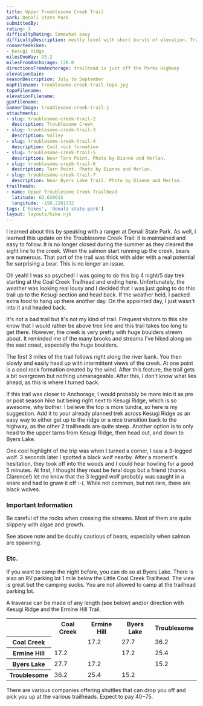 ```yaml
---
title: Upper Troublesome Creek Trail
park: Denali State Park
submittedBy: 
rating: 3
difficultyRating: Somewhat easy
difficultyDescription: mostly level with short bursts of elevation. Trail is a bit overgrown in middle.
connectedHikes:
- Kesugi Ridge
milesOneWay: 15.2
milesFromAnchorage: 138.0
directionsFromAnchorage: trailhead is just off the Parks Highway
elevationGain: 
seasonDescription: July to September
mapFilename: troublesome-creek-trail-topo.jpg
topoFilename: 
elevationFilename: 
gpxFilename: 
bannerImage: troublesome-creek-trail-1
attachments:
- slug: troublesome-creek-trail-2
  description: Troublesome Creek
- slug: troublesome-creek-trail-3
  description: Valley
- slug: troublesome-creek-trail-4
  description: Cool rock formation
- slug: troublesome-creek-trail-5
  description: Near Tarn Point. Photo by Dianne and Merlan.
- slug: troublesome-creek-trail-6
  description: Tarn Point. Photo by Dianne and Merlan.
- slug: troublesome-creek-trail-7
  description: Near Byers Lake Trail. Photo by Dianne and Merlan.
trailheads:
- name: Upper Troublesome Creek Trailhead
  latitude: 62.630615
  longitude: -150.2281732
tags: ['hikes', 'denali-state-park']
layout: layouts/hike.njk
---
```

I learned about this by speaking with a ranger at Denali State Park. As well, I learned this update on the Troublesome Creek Trail: it is maintained and easy to follow. It is no longer closed during the summer as they cleared the sight line to the creek. When the salmon start running up the creek, bears are numerous. That part of the trail was thick with alder with a real potential for surprising a bear. This is no longer an issue.

Oh yeah! I was so psyched! I was going to do this big 4 night/5 day trek starting at the Coal Creek Trailhead and ending here. Unfortunately, the weather was looking real lousy and I decided that I was just going to do this trail up to the Kesugi section and head back. If the weather held, I packed extra food to hang up there another day. On the appointed day, I just wasn't into it and headed back.

It's not a bad trail but it's not my kind of trail. Frequent visitors to this site know that I would rather be above tree line and this trail takes too long to get there. However, the creek is very pretty with huge boulders strewn about. It reminded me of the many brooks and streams I've hiked along on the east coast, especially the huge boulders.

The first 3 miles of the trail follows right along the river bank. You then slowly and easily head up with intermittent views of the creek. At one point is a cool rock formation created by the wind. After this feature, the trail gets a bit overgrown but nothing unmanageable. After this, I don't know what lies ahead, as this is where I turned back.

If this trail was closer to Anchorage, I would probably be more into it as pre or post season hike but being right next to Kesugi Ridge, which is so awesome, why bother. I believe the top is more tundra, so here is my suggestion. Add it to your already planned trek across Kesugi Ridge as an easy way to either get up to the ridge or a nice transition back to the highway, as the other 2 trailheads are quite steep. Another option is to only head to the upper tarns from Kesugi Ridge, then head out, and down to Byers Lake.

One cool highlight of the trip was when I turned a corner, I saw a 3-legged wolf. 3 seconds later I spotted a black wolf nearby. After a moment's hesitation, they took off into the woods and I could hear howling for a good 5 minutes. At first, I thought they must be feral dogs but a friend (thanks Clarence!) let me know that the 3 legged wolf probably was caught in a snare and had to gnaw it off :-(. While not common, but not rare, there are black wolves.

### Important Information

Be careful of the rocks when crossing the streams. Most of them are quite slippery with algae and growth.

See above note and be doubly cautious of bears, especially when salmon are spawning.

### Etc.

If you want to camp the night before, you can do so at Byers Lake. There is also an RV parking lot 1 mile below the Little Coal Creek Trailhead. The view is great but the camping sucks. You are not allowed to camp at the trailhead parking lot.

A traverse can be made of any length (see below) and/or direction with Kesugi Ridge and the Ermine Hill Trail.

<table class="table table-striped">
<tbody>
<tr>
<th></th>
<th>Coal Creek</th>
<th>Ermine Hill</th>
<th>Byers Lake</th>
<th>Troublesome</th>
</tr>
<tr>
<th>Coal Creek</th>
<td></td>
<td>17.2</td>
<td>27.7</td>
<td>36.2</td>
</tr>
<tr>
<th>Ermine Hill</th>
<td>17.2</td>
<td></td>
<td>17.2</td>
<td>25.4</td>
</tr>
<tr>
<th>Byers Lake</th>
<td>27.7</td>
<td>17.2</td>
<td></td>
<td>15.2</td>
</tr>
<tr>
<th>Troublesome</th>
<td>36.2</td>
<td>25.4</td>
<td>15.2</td>
<td></td>
</tr>
</tbody>
</table>

There are various companies offering shuttles that can drop you off and pick you up at the various trailheads. Expect to pay $40-$75.